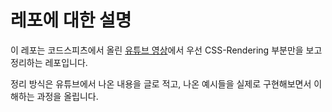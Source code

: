 # 레포에 대한 설명
이 레포는 코드스피츠에서 올린 [유튜브 영상](https://www.youtube.com/c/%EC%BD%94%EB%93%9C%EC%8A%A4%ED%94%BC%EC%B8%A0)에서 우선 CSS-Rendering 부분만을 보고 정리하는 레포입니다.

정리 방식은 유튜브에서 나온 내용을 글로 적고, 나온 예시들을 실제로 구현해보면서 이해하는 과정을 올립니다.
